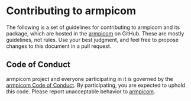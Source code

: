 # Contributing to armpicom

The following is a set of guidelines for contributing to armpicom and its package, which are hosted in the [armpicom](https://github.com/vroncevic/armpicom) on GitHub. These are mostly guidelines, not rules. Use your best judgment, and feel free to propose changes to this document in a pull request.

## Code of Conduct

armpicom project and everyone participating in it is governed by the [armpicom Code of Conduct](CODE_OF_CONDUCT.md). By participating, you are expected to uphold this code. Please report unacceptable behavior to [armpicom](mailto:elektron.ronca@gmail.com).
